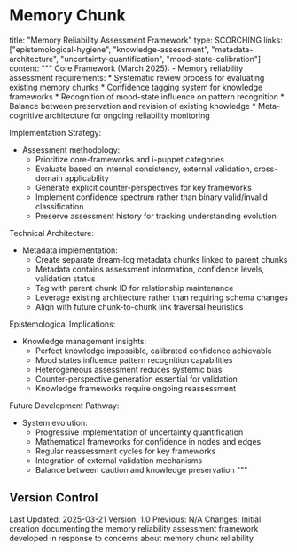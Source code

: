 # Memory Chunk

<chunk>
title: "Memory Reliability Assessment Framework"
type: SCORCHING
links: ["epistemological-hygiene", "knowledge-assessment", "metadata-architecture", "uncertainty-quantification", "mood-state-calibration"]
content: """
Core Framework (March 2025):
- Memory reliability assessment requirements:
  * Systematic review process for evaluating existing memory chunks
  * Confidence tagging system for knowledge frameworks
  * Recognition of mood-state influence on pattern recognition
  * Balance between preservation and revision of existing knowledge
  * Meta-cognitive architecture for ongoing reliability monitoring

Implementation Strategy:
- Assessment methodology:
  * Prioritize core-frameworks and i-puppet categories
  * Evaluate based on internal consistency, external validation, cross-domain applicability
  * Generate explicit counter-perspectives for key frameworks
  * Implement confidence spectrum rather than binary valid/invalid classification
  * Preserve assessment history for tracking understanding evolution

Technical Architecture:
- Metadata implementation:
  * Create separate dream-log metadata chunks linked to parent chunks
  * Metadata contains assessment information, confidence levels, validation status
  * Tag with parent chunk ID for relationship maintenance
  * Leverage existing architecture rather than requiring schema changes
  * Align with future chunk-to-chunk link traversal heuristics

Epistemological Implications:
- Knowledge management insights:
  * Perfect knowledge impossible, calibrated confidence achievable
  * Mood states influence pattern recognition capabilities
  * Heterogeneous assessment reduces systemic bias
  * Counter-perspective generation essential for validation
  * Knowledge frameworks require ongoing reassessment

Future Development Pathway:
- System evolution:
  * Progressive implementation of uncertainty quantification
  * Mathematical frameworks for confidence in nodes and edges
  * Regular reassessment cycles for key frameworks
  * Integration of external validation mechanisms
  * Balance between caution and knowledge preservation
"""
</chunk>

## Version Control
Last Updated: 2025-03-21
Version: 1.0
Previous: N/A
Changes: Initial creation documenting the memory reliability assessment framework developed in response to concerns about memory chunk reliability
